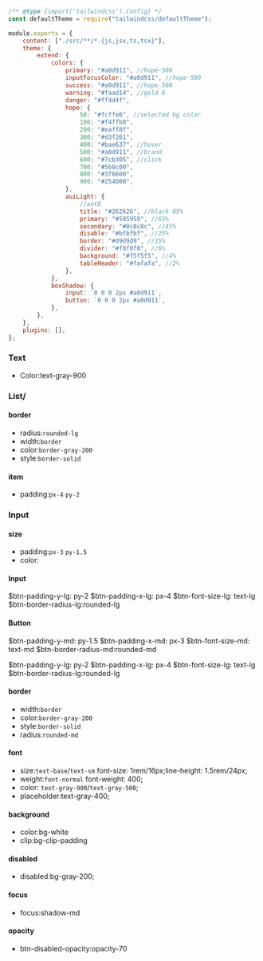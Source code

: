 
```javascript
/** @type {import('tailwindcss').Config} */
const defaultTheme = require("tailwindcss/defaultTheme");

module.exports = {
	content: ["./src/**/*.{js,jsx,ts,tsx}"],
	theme: {
		extend: {
			colors: {
				primary: "#a0d911", //hope-500
				inputFocusColor: "#a0d911", //hope-500
				success: "#a0d911", //hope-500
				warning: "#faad14", //gold 6
				danger: "#ff4d4f",
				hope: {
					50: "#fcffe6", //selected bg color
					100: "#f4ffb8",
					200: "#eaff8f",
					300: "#d3f261",
					400: "#bae637", //hover
					500: "#a0d911", //brand
					600: "#7cb305", //click
					700: "#5b8c00",
					800: "#3f6600",
					900: "#254000",
				},
				auiLight: {
					//antD
					title: "#262626", //black 85%
					primary: "#595959", //65%
					secondary: "#8c8c8c", //45%
					disable: "#bfbfbf", //25%
					border: "#d9d9d9", //15%
					divider: "#f0f0f0", //6%
					background: "#f5f5f5", //4%
					tableHeader: "#fafafa", //2%
				},
			},
			boxShadow: {
				input: `0 0 0 2px #a0d911`,
				button: `0 0 0 2px #a0d911`,
			},
		},
	},
	plugins: [],
};

```


### Text 
- Color:text-gray-900


### List/
#### border
-  radius:`rounded-lg`
-  width:`border`
-  color:`border-gray-200`
-  style:`border-solid`
#### item 
- padding:`px-4` `py-2`


### Input
#### size
- padding:`px-3` `py-1.5`
- color:

#### Input

$btn-padding-y-lg: py-2
$btn-padding-x-lg: px-4 
$btn-font-size-lg: text-lg
$btn-border-radius-lg:rounded-lg

#### Button

$btn-padding-y-md: py-1.5
$btn-padding-x-md: px-3 
$btn-font-size-md: text-md
$btn-border-radius-md:rounded-md

$btn-padding-y-lg: py-2
$btn-padding-x-lg: px-4 
$btn-font-size-lg: text-lg
$btn-border-radius-lg:rounded-lg

#### border
- width:`border`
- color:`border-gray-200`
- style:`border-solid`
- radius:`rounded-md`

#### font
- size:`text-base`/`text-sm`   font-size: 1rem/16px;line-height: 1.5rem/24px; 
- weight:`font-normal`   font-weight: 400;
- color: `text-gray-900`/`text-gray-500`;
- placeholder:text-gray-400;

#### background
- color:bg-white
- clip:bg-clip-padding

#### disabled
- disabled:bg-gray-200;

#### focus
- focus:shadow-md

#### opacity
- btn-disabled-opacity:opacity-70